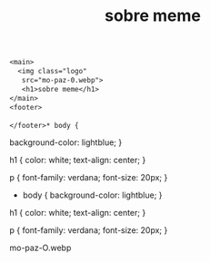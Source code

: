 <!DOCTYPE html>
<html>
<head>
   <title>meme</title>
   <link href="sobre meme" rel="styleheet">
</head>
<body>
    <header>
     <h1 class="titulo">sobre meme</h1>
    </header>

    <main>
      <img class="logo"
       src="mo-paz-0.webp">
       <h1>sobre meme</h1>
    </main>
    <footer>
      
    </footer>* body {
  background-color: lightblue;
}

h1 {
  color: white;
  text-align: center;
}

p {
  font-family: verdana;
  font-size: 20px;
}
</body>
</html>

* body {
  background-color: lightblue;
}

h1 {
  color: white;
  text-align: center;
}

p {
  font-family: verdana;
  font-size: 20px;
}


mo-paz-O.webp
